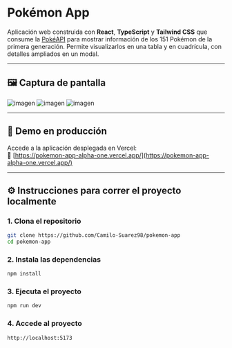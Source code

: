 # Pokémon App

Aplicación web construida con **React**, **TypeScript** y **Tailwind CSS** que consume la [PokéAPI](https://pokeapi.co/) para mostrar información de los 151 Pokémon de la primera generación. Permite visualizarlos en una tabla y en cuadrícula, con detalles ampliados en un modal.

---

## 🖼️ Captura de pantalla

![imagen](https://github.com/user-attachments/assets/b40752a9-06a1-4deb-8e2f-068b139071ef)
![imagen](https://github.com/user-attachments/assets/79373a8c-5b05-4aa6-bfc6-990cb68f68f8)
![imagen](https://github.com/user-attachments/assets/c0914e95-e04a-4c2f-8720-d56a05b7bbf9)

---

## 🚀 Demo en producción

Accede a la aplicación desplegada en Vercel:  
🔗 [https://pokemon-app-alpha-one.vercel.app/](https://pokemon-app-alpha-one.vercel.app/)

---

## ⚙️ Instrucciones para correr el proyecto localmente

### 1. Clona el repositorio

```bash
git clone https://github.com/Camilo-Suarez98/pokemon-app
cd pokemon-app
```

### 2. Instala las dependencias

```bash
npm install
```

### 3. Ejecuta el proyecto

```bash
npm run dev
```

### 4. Accede al proyecto

```bash 
http://localhost:5173
```
